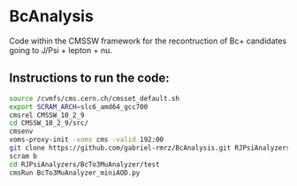 # BcAnalysis
Code within the CMSSW framework for the recontruction of Bc+ candidates going to J/Psi + lepton + nu.

## Instructions to run the code:
```bash
source /cvmfs/cms.cern.ch/cmsset_default.sh
export SCRAM_ARCH=slc6_amd64_gcc700
cmsrel CMSSW_10_2_9
cd CMSSW_10_2_9/src/
cmsenv
voms-proxy-init -voms cms -valid 192:00
git clone https://github.com/gabriel-rmrz/BcAnalysis.git RJPsiAnalyzers
scram b
cd RJPsiAnalyzers/BcTo3MuAnalyzer/test
cmsRun BcTo3MuAnalyzer_miniAOD.py

```
